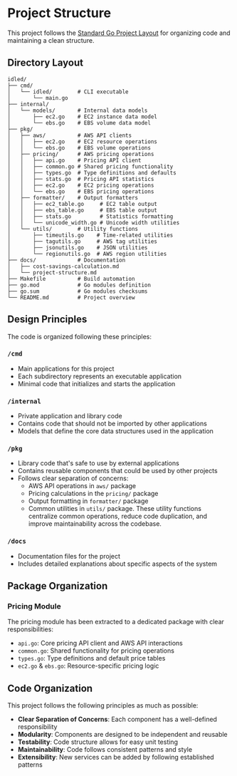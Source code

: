 # Project Structure

This project follows the [Standard Go Project Layout](https://github.com/golang-standards/project-layout) for organizing code and maintaining a clean structure.

## Directory Layout

```
idled/
├── cmd/
│   └── idled/        # CLI executable
│       └── main.go
├── internal/
│   └── models/       # Internal data models
│       ├── ec2.go    # EC2 instance data model
│       └── ebs.go    # EBS volume data model
├── pkg/
│   ├── aws/          # AWS API clients
│   │   ├── ec2.go    # EC2 resource operations
│   │   └── ebs.go    # EBS volume operations
│   ├── pricing/      # AWS pricing operations
│   │   ├── api.go    # Pricing API client
│   │   ├── common.go # Shared pricing functionality
│   │   ├── types.go  # Type definitions and defaults
│   │   ├── stats.go  # Pricing API statistics
│   │   ├── ec2.go    # EC2 pricing operations
│   │   └── ebs.go    # EBS pricing operations
│   ├── formatter/    # Output formatters
│   │   ├── ec2_table.go     # EC2 table output
│   │   ├── ebs_table.go     # EBS table output
│   │   ├── stats.go         # Statistics formatting
│   │   └── unicode_width.go # Unicode width utilities
│   └── utils/        # Utility functions
│       ├── timeutils.go    # Time-related utilities
│       ├── tagutils.go     # AWS tag utilities
│       ├── jsonutils.go    # JSON utilities
│       └── regionutils.go  # AWS region utilities
├── docs/             # Documentation
│   ├── cost-savings-calculation.md
│   └── project-structure.md
├── Makefile          # Build automation
├── go.mod            # Go modules definition
├── go.sum            # Go modules checksums
└── README.md         # Project overview
```

## Design Principles

The code is organized following these principles:

### `/cmd`

- Main applications for this project
- Each subdirectory represents an executable application
- Minimal code that initializes and starts the application

### `/internal`

- Private application and library code
- Contains code that should not be imported by other applications
- Models that define the core data structures used in the application

### `/pkg`

- Library code that's safe to use by external applications
- Contains reusable components that could be used by other projects
- Follows clear separation of concerns:
  - AWS API operations in `aws/` package
  - Pricing calculations in the `pricing/` package
  - Output formatting in `formatter/` package
  - Common utilities in `utils/` package. These utility functions centralize common operations, reduce code duplication, and improve maintainability across the codebase.

### `/docs`

- Documentation files for the project
- Includes detailed explanations about specific aspects of the system

## Package Organization

### Pricing Module

The pricing module has been extracted to a dedicated package with clear responsibilities:

- `api.go`: Core pricing API client and AWS API interactions
- `common.go`: Shared functionality for pricing operations
- `types.go`: Type definitions and default price tables
- `ec2.go` & `ebs.go`: Resource-specific pricing logic

## Code Organization

This project follows the following principles as much as possible:

- **Clear Separation of Concerns**: Each component has a well-defined responsibility
- **Modularity**: Components are designed to be independent and reusable
- **Testability**: Code structure allows for easy unit testing
- **Maintainability**: Code follows consistent patterns and style
- **Extensibility**: New services can be added by following established patterns